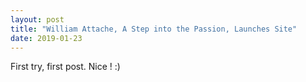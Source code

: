 ```yaml
---
layout: post
title: "William Attache, A Step into the Passion, Launches Site"
date: 2019-01-23
---
```


First try, first post. Nice ! :)
